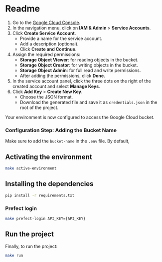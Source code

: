 # Readme

1. Go to the [Google Cloud Console](https://console.cloud.google.com).  
2. In the navigation menu, click on **IAM & Admin** > **Service Accounts**.  
3. Click **Create Service Account**.  
   - Provide a name for the service account.  
   - Add a description (optional).  
   - Click **Create and Continue**.  
4. Assign the required permissions:  
   - **Storage Object Viewer**: for reading objects in the bucket.  
   - **Storage Object Creator**: for writing objects in the bucket.  
   - **Storage Object Admin**: for full read and write permissions.  
   - After adding the permissions, click **Done**.  
5. In the service account panel, click the three dots on the right of the created account and select **Manage Keys**.  
6. Click **Add Key** > **Create New Key**.  
   - Choose the JSON format.  
   - Download the generated file and save it as `credentials.json` in the root of the project.  

Your environment is now configured to access the Google Cloud bucket.

### Configuration Step: Adding the Bucket Name

Make sure to add the `bucket-name` in the `.env` file. By default,


## Activating the environment  
```bash
make active-environment
```  

## Installing the dependencies
```bash
pip install -r requirements.txt
```  


### Prefect login

```bash
make prefect-login API_KEY={API_KEY}
```  

## Run the project

Finally, to run the project:

```bash
make run
```  


